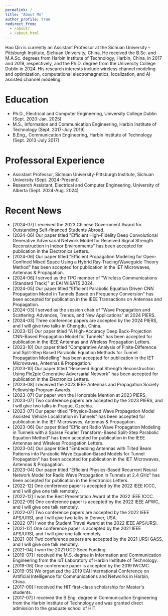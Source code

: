```yaml
---
permalink: /
title: "About Me"
author_profile: true
redirect_from: 
  - /about/
  - /about.html
---
```


Hao Qin is currently an Assistant Professor at the Sichuan University – Pittsburgh Institute, Sichuan University, China. He received the B.Sc. and M.A.Sc. degrees from Harbin Institute of Technology, Harbin, China, in 2017 and 2019, respectively, and the Ph.D. degree from the University College Dublin in 2024. His research interests include wireless channel modeling and optimization, computational electromagnetics, localization, and AI-assisted channel modeling.

Education
======
- Ph.D., Electrical and Computer Engineering, University College Dublin (Sept. 2020-Jan. 2025)
- M.S., Information and Communication Engineering, Harbin Institute of Technology (Sept. 2017-July 2019)
- B.Eng., Communication Engineering, Harbin Institute of Technology (Sept. 2013-July 2017)

Professoral Experience
======
- Assistant Professor, Sichuan University-Pittsburgh Institute, Sichuan University (Sept. 2024-Present)
- Research Assistant, Electrical and Computer Engineering, University of Alberta (Sept. 2024-Aug. 2024)

Recent News
======
- [2024-07] I received the 2023 Chinese Government Award for Outstanding Self-financed Students Abroad.
- [2024-06] Our paper titled "Efficient High-Fidelity Deep Convolutional Generative Adversarial Network Model for Received Signal Strength Reconstruction in Indoor Environments" has been accepted for publication in the Electronics Letters.
- [2024-06] Our paper titled "Efficient Propagation Modeling for Open-Confined Mixed Space Using a Hybrid Ray-Tracing/Waveguide Theory Method" has been accepted for publication in the IET Microwaves, Antennas & Propagation.
- [2024-06] I served as the TPC member of "Wireless Communications (Standard Track)" at EAI WiSATS 2024.
- [2024-05] Our paper titled "Efficient Parabolic Equation Driven CNN Propagation Model in Tunnels Based on Frequency Conversion" has been accepted for publication in the IEEE Transactions on Antennas and Propagation.
- [2024-03] I served as the session chair of "Wave Propagation and Scattering: Advances, Trends, and New Applications" at 2024 PIERS.
- [2024-03] Three conference papers are accepted by the 2024 PIERS, and I will give two talks in Chengdu, China.
- [2023-12] Our paper titled "A High-Accuracy Deep Back-Projection CNN-Based Propagation Model for Tunnels" has been accepted for publication in the IEEE Antennas and Wireless Propagation Letters.
- [2023-10] Our paper titled "Comparative Analysis of Finite‐Difference and Split‐Step Based Parabolic Equation Methods for Tunnel Propagation Modelling" has been accepted for publication in the IET Microwaves, Antennas & Propagation.
- [2023-10] Our paper titled "Received Signal Strength Reconstruction Using Pix2pix Generative Adversarial Network" has been accepted for publication in the Electronics Letters.
- [2023-08] I received the 2023 IEEE Antennas and Propagation Society Fellowship Program Awards.
- [2023-07] Our paper won the Honorable Mention at 2023 PIERS.
- [2023-07] Two conference papers are accepted by the 2023 PIERS, and I will give two talks in Prague, Czechia.
- [2023-07] Our paper titled "Physics‐Based Wave Propagation Model Assisted Vehicle Localization in Tunnels" has been accepted for publication in the IET Microwaves, Antennas & Propagation.
- [2023-06] Our paper titled "Efficient Radio Wave Propagation Modeling in Tunnels with a Sparse Fourier Transform-Based Split-Step Parabolic Equation Method" has been accepted for publication in the IEEE Antennas and Wireless Propagation Letters.
- [2023-04] Our paper titled "Embedding Antennas with Tilted Beam Patterns into Parabolic Wave Equation‐Based Models for Tunnel Propagation" has been accepted for publication in the IET Microwaves, Antennas & Propagation.
- [2023-04] Our paper titled "Efficient Physics-Based Recurrent Neural Network Model for Radio Wave Propagation in Tunnels at 2.4 GHz" has been accepted for publication in the Electronics Letters.
- [2022-12] One conference paper is accepted by the 2022 IEEE ICCC, and I will give one talk remotely.
- [2022-12] I won the Best Presentation Award at the 2022 IEEE ICCC.
- [2022-09] One conference paper is accepted by the 2022 IEEE APWC, and I will give one talk remotely.
- [2022-07] Two conference papers are accepted by the 2022 IEEE APS/URSI, and I will give two talks in Denver, USA.
- [2022-07] I won the Student Travel Award at the 2022 IEEE APS/URSI.
- [2021-12] One conference paper is accepted by the 2021 IEEE APS/URSI, and I will give one talk remotely.
- [2021-08] Two conference papers are accepted by the 2021 URSI GASS, and I will give one talk remotely.
- [2021-04] I won the 2021 UCD Seed Funding.
- [2019-07] I received the M.S. degree in Information and Communication Engineering from the IoT Laboratory of Harbin Institute of Technology.
- [2019-06] One conference paper is accepted by the 2019 IWCMC.
- [2019-05] We organized the 2019 EAI International Conference on Artificial Intelligence for Communications and Networks in Harbin, China.
- [2017-09] I received the HIT first-class scholarship for Master's students.
- [2017-07] I received the B.Eng. degree in Communication Engineering from the Harbin Institute of Technology and was granted direct admission to the graduate school of HIT.

